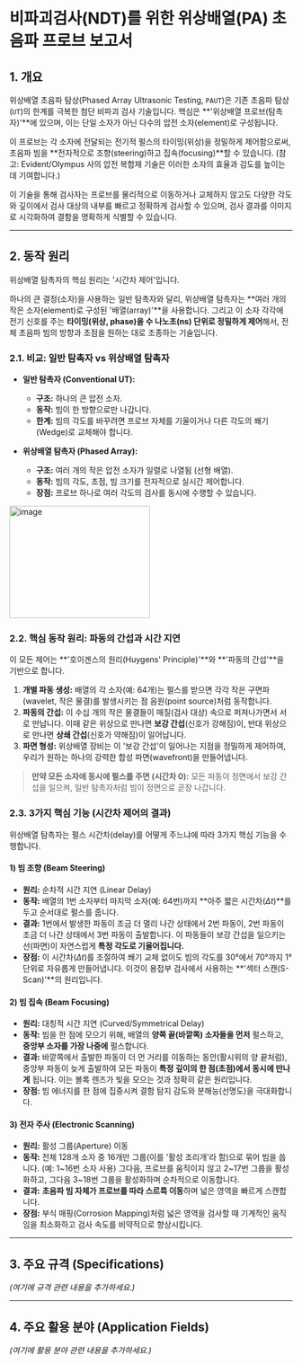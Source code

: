 # 비파괴검사(NDT)를 위한 위상배열(PA) 초음파 프로브 보고서

## 1. 개요

위상배열 초음파 탐상(Phased Array Ultrasonic Testing, `PAUT`)은 기존 초음파 탐상(`UT`)의 한계를 극복한 첨단 비파괴 검사 기술입니다. 핵심은 **'위상배열 프로브(탐촉자)'**에 있으며, 이는 단일 소자가 아닌 다수의 압전 소자(element)로 구성됩니다.

이 프로브는 각 소자에 전달되는 전기적 펄스의 타이밍(위상)을 정밀하게 제어함으로써, 초음파 빔을 **전자적으로 조향(steering)하고 집속(focusing)**할 수 있습니다. (참고: Evident/Olympus 사의 압전 복합재 기술은 이러한 소자의 효율과 감도를 높이는 데 기여합니다.)

이 기술을 통해 검사자는 프로브를 물리적으로 이동하거나 교체하지 않고도 다양한 각도와 깊이에서 검사 대상의 내부를 빠르고 정확하게 검사할 수 있으며, 검사 결과를 이미지로 시각화하여 결함을 명확하게 식별할 수 있습니다.

---

## 2. 동작 원리

위상배열 탐촉자의 핵심 원리는 '시간차 제어'입니다.

하나의 큰 결정(소자)을 사용하는 일반 탐촉자와 달리, 위상배열 탐촉자는 **여러 개의 작은 소자(element)로 구성된 '배열(array)'**을 사용합니다. 그리고 이 소자 각각에 전기 신호를 주는 **타이밍(위상, phase)을 수 나노초(ns) 단위로 정밀하게 제어**해서, 전체 초음파 빔의 방향과 초점을 원하는 대로 조종하는 기술입니다.

### 2.1. 비교: 일반 탐촉자 vs 위상배열 탐촉자

* **일반 탐촉자 (Conventional UT):**
    * **구조:** 하나의 큰 압전 소자.
    * **동작:** 빔이 한 방향으로만 나갑니다.
    * **한계:** 빔의 각도를 바꾸려면 프로브 자체를 기울이거나 다른 각도의 쐐기(Wedge)로 교체해야 합니다.

* **위상배열 탐촉자 (Phased Array):**
    * **구조:** 여러 개의 작은 압전 소자가 일렬로 나열됨 (선형 배열).
    * **동작:** 빔의 각도, 초점, 빔 크기를 전자적으로 실시간 제어합니다.
    * **장점:** 프로브 하나로 여러 각도의 검사를 동시에 수행할 수 있습니다.

<img width="250" height="200" alt="image" src="https://github.com/user-attachments/assets/556a41c5-90f3-4b03-9e48-8626ce39aa8e" />



### 2.2. 핵심 동작 원리: 파동의 간섭과 시간 지연

이 모든 제어는 **'호이겐스의 원리(Huygens' Principle)'**와 **'파동의 간섭'**을 기반으로 합니다.

1.  **개별 파동 생성:** 배열의 각 소자(예: 64개)는 펄스를 받으면 각각 작은 구면파(wavelet, 작은 물결)를 발생시키는 점 음원(point source)처럼 동작합니다.
2.  **파동의 간섭:** 이 수십 개의 작은 물결들이 매질(검사 대상) 속으로 퍼져나가면서 서로 만납니다. 이때 같은 위상으로 만나면 **보강 간섭**(신호가 강해짐)이, 반대 위상으로 만나면 **상쇄 간섭**(신호가 약해짐)이 일어납니다.
3.  **파면 형성:** 위상배열 장비는 이 '보강 간섭'이 일어나는 지점을 정밀하게 제어하여, 우리가 원하는 하나의 강력한 합성 파면(wavefront)을 만들어냅니다.

> **만약 모든 소자에 동시에 펄스를 주면 (시간차 0):**
> 모든 파동이 정면에서 보강 간섭을 일으켜, 일반 탐촉자처럼 빔이 정면으로 곧장 나갑니다.

### 2.3. 3가지 핵심 기능 (시간차 제어의 결과)

위상배열 탐촉자는 펄스 시간차(delay)를 어떻게 주느냐에 따라 3가지 핵심 기능을 수행합니다.

#### 1) 빔 조향 (Beam Steering)

* **원리:** 순차적 시간 지연 (Linear Delay)
* **동작:** 배열의 1번 소자부터 마지막 소자(예: 64번)까지 **아주 짧은 시간차($\Delta t$)**를 두고 순서대로 펄스를 줍니다.
* **결과:** 1번에서 발생한 파동이 조금 더 멀리 나간 상태에서 2번 파동이, 2번 파동이 조금 더 나간 상태에서 3번 파동이 출발합니다. 이 파동들이 보강 간섭을 일으키는 선(파면)이 자연스럽게 **특정 각도로 기울어집니다.**
* **장점:** 이 시간차($\Delta t$)를 조절하여 쐐기 교체 없이도 빔의 각도를 30°에서 70°까지 1° 단위로 자유롭게 만들어냅니다. 이것이 용접부 검사에서 사용하는 **'섹터 스캔(S-Scan)'**의 원리입니다.



#### 2) 빔 집속 (Beam Focusing)

* **원리:** 대칭적 시간 지연 (Curved/Symmetrical Delay)
* **동작:** 빔을 한 점에 모으기 위해, 배열의 **양쪽 끝(바깥쪽) 소자들을 먼저** 펄스하고, **중앙부 소자를 가장 나중에** 펄스합니다.
* **결과:** 바깥쪽에서 출발한 파동이 더 먼 거리를 이동하는 동안(활시위의 양 끝처럼), 중앙부 파동이 늦게 출발하여 모든 파동이 **특정 깊이의 한 점(초점)에서 동시에 만나게** 됩니다. 이는 볼록 렌즈가 빛을 모으는 것과 정확히 같은 원리입니다.
* **장점:** 빔 에너지를 한 점에 집중시켜 결함 탐지 감도와 분해능(선명도)을 극대화합니다.



#### 3) 전자 주사 (Electronic Scanning)

* **원리:** 활성 그룹(Aperture) 이동
* **동작:** 전체 128개 소자 중 16개만 그룹(이를 '활성 조리개'라 함)으로 묶어 빔을 쏩니다. (예: 1~16번 소자 사용) 그다음, 프로브를 움직이지 않고 2~17번 그룹을 활성화하고, 그다음 3~18번 그룹을 활성화하며 순차적으로 이동합니다.
* **결과:** **초음파 빔 자체가 프로브를 따라 스르륵 이동**하며 넓은 영역을 빠르게 스캔합니다.
* **장점:** 부식 매핑(Corrosion Mapping)처럼 넓은 영역을 검사할 때 기계적인 움직임을 최소화하고 검사 속도를 비약적으로 향상시킵니다.

---

## 3. 주요 규격 (Specifications)

*(여기에 규격 관련 내용을 추가하세요.)*

---

## 4. 주요 활용 분야 (Application Fields)

*(여기에 활용 분야 관련 내용을 추가하세요.)*
